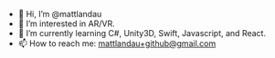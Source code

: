 - 👋 Hi, I’m @mattlandau
- 👀 I’m interested in AR/VR.
- 🌱 I’m currently learning C#, Unity3D, Swift, Javascript, and React.
- 📫 How to reach me: mattlandau+github@gmail.com

<!---
mattlandau/mattlandau is a ✨ special ✨ repository because its `README.md` (this file) appears on your GitHub profile.
You can click the Preview link to take a look at your changes.
--->
